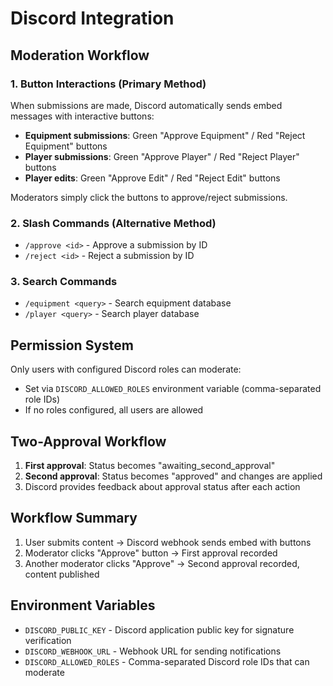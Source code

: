 # Discord Integration

## Moderation Workflow

### 1. Button Interactions (Primary Method)

When submissions are made, Discord automatically sends embed messages with interactive buttons:

- **Equipment submissions**: Green "Approve Equipment" / Red "Reject Equipment" buttons
- **Player submissions**: Green "Approve Player" / Red "Reject Player" buttons  
- **Player edits**: Green "Approve Edit" / Red "Reject Edit" buttons

Moderators simply click the buttons to approve/reject submissions.

### 2. Slash Commands (Alternative Method)

- `/approve <id>` - Approve a submission by ID
- `/reject <id>` - Reject a submission by ID

### 3. Search Commands

- `/equipment <query>` - Search equipment database
- `/player <query>` - Search player database

## Permission System

Only users with configured Discord roles can moderate:
- Set via `DISCORD_ALLOWED_ROLES` environment variable (comma-separated role IDs)
- If no roles configured, all users are allowed

## Two-Approval Workflow

1. **First approval**: Status becomes "awaiting_second_approval"
2. **Second approval**: Status becomes "approved" and changes are applied
3. Discord provides feedback about approval status after each action

## Workflow Summary

1. User submits content → Discord webhook sends embed with buttons
2. Moderator clicks "Approve" button → First approval recorded
3. Another moderator clicks "Approve" → Second approval recorded, content published

## Environment Variables

- `DISCORD_PUBLIC_KEY` - Discord application public key for signature verification
- `DISCORD_WEBHOOK_URL` - Webhook URL for sending notifications
- `DISCORD_ALLOWED_ROLES` - Comma-separated Discord role IDs that can moderate